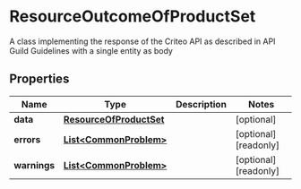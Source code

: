 

# ResourceOutcomeOfProductSet

A class implementing the response of the Criteo API as described in API Guild Guidelines with a single entity as body

## Properties

| Name | Type | Description | Notes |
|------------ | ------------- | ------------- | -------------|
|**data** | [**ResourceOfProductSet**](ResourceOfProductSet.md) |  |  [optional] |
|**errors** | [**List&lt;CommonProblem&gt;**](CommonProblem.md) |  |  [optional] [readonly] |
|**warnings** | [**List&lt;CommonProblem&gt;**](CommonProblem.md) |  |  [optional] [readonly] |




